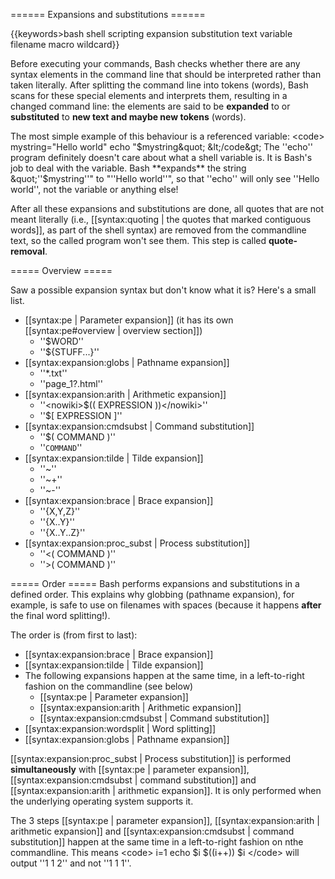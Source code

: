 ====== Expansions and substitutions ======

{{keywords&gt;bash shell scripting expansion substitution text variable filename macro wildcard}}

Before executing your commands, Bash checks whether there are any syntax elements in the command line that should be interpreted rather than taken literally.  After splitting the command line into tokens (words), Bash scans for these special elements and interprets them,  resulting in a changed command line: the elements are said to be **expanded** to or **substituted** to **new text and maybe new tokens** (words).

The most simple example of this behaviour is a referenced variable:
&lt;code&gt;
mystring=&quot;Hello world&quot;
echo &quot;$mystring&quot;
&lt;/code&gt;
The ''echo'' program definitely doesn't care about what a shell variable is. It is Bash's job to deal with the variable. Bash **expands** the string &quot;''$mystring''&quot; to &quot;''Hello world''&quot;, so that ''echo'' will only see ''Hello world'', not the variable or anything else!

After all these expansions and substitutions are done, all quotes that are not meant literally (i.e., [[syntax:quoting | the quotes that marked contiguous words]], as part of the shell syntax) are removed from the commandline text, so the called program won't see them. This step is called **quote-removal**.

===== Overview =====

Saw a possible expansion syntax but don't know what it is? Here's a small list.

  * [[syntax:pe | Parameter expansion]] (it has its own [[syntax:pe#overview | overview section]])
    * ''$WORD''
    * ''${STUFF...}''
  * [[syntax:expansion:globs | Pathname expansion]]
    * ''*.txt''
    * ''page_1?.html''
  * [[syntax:expansion:arith | Arithmetic expansion]]
    * ''&lt;nowiki&gt;$(( EXPRESSION ))&lt;/nowiki&gt;''
    * ''$[ EXPRESSION ]''
  * [[syntax:expansion:cmdsubst | Command substitution]]
    * ''$( COMMAND )''
    * ''` COMMAND `''
  * [[syntax:expansion:tilde | Tilde expansion]]
    * ''~''
    * ''~+''
    * ''~-''
  * [[syntax:expansion:brace | Brace expansion]]
    * ''{X,Y,Z}''
    * ''{X..Y}''
    * ''{X..Y..Z}''
  * [[syntax:expansion:proc_subst | Process substitution]]
    * ''&lt;( COMMAND )''
    * ''&gt;( COMMAND )''

===== Order =====
Bash performs expansions and substitutions in a defined order. This explains why globbing (pathname expansion), for example, is safe to use on filenames with spaces (because it happens **after** the final word splitting!).

The order is (from first to last):

  * [[syntax:expansion:brace | Brace expansion]]
  * [[syntax:expansion:tilde | Tilde expansion]]
  * The following expansions happen at the same time, in a left-to-right fashion on the commandline (see below)
    * [[syntax:pe | Parameter expansion]]
    * [[syntax:expansion:arith | Arithmetic expansion]]
    * [[syntax:expansion:cmdsubst | Command substitution]]
  * [[syntax:expansion:wordsplit | Word splitting]]
  * [[syntax:expansion:globs | Pathname expansion]]

[[syntax:expansion:proc_subst | Process substitution]] is performed **simultaneously** with [[syntax:pe | parameter expansion]], [[syntax:expansion:cmdsubst | command substitution]] and [[syntax:expansion:arith | arithmetic expansion]]. It is only performed when the underlying operating system supports it.

The 3 steps [[syntax:pe | parameter expansion]], [[syntax:expansion:arith | arithmetic expansion]] and [[syntax:expansion:cmdsubst | command substitution]] happen at the same time in a left-to-right fashion on nthe commandline. This means
&lt;code&gt;
i=1
echo $i $((i++)) $i
&lt;/code&gt;
will output ''1 1 2'' and not ''1 1 1''.
